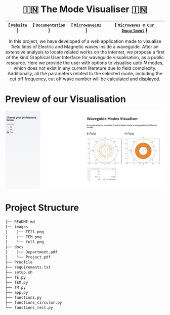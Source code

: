 <div align="center">

# :india:  The Mode Visualiser :india: 


| **[ [```Website```](<http://wg-visualiser.herokuapp.com/>) ]** | **[ [```Documentation```](<docs/Project.pdf>) ]** | **[ [```Microwave101```](<https://www.microwaves101.com/encyclopedias/national-institute-of-technology-trichy>) ]** | **[ [```Microwaves @ Our Department```](<docs/Department.pdf>) ]** |
|:-------------------:|:-------------------:|:-------------------:|:-------------------:|

In this project, we have developed of a web application made to visualise field lines of Electric and Magnetic waves inside a waveguide. After an extensive analysis to locate related works on the internet, we propose a first of the kind Graphical User Interface for waveguide visualisation, as a public resource. Here we provide the user with options to visualise upto *N* modes, which does not exist in any current literature due to field complexity. Additionally, all the parameters related to the selected mode, including the cut off frequency, cut off wave number will be calculated and displayed. 

</div>

# Preview of our Visualisation

<img src="images/TEM.png">


# Project Structure

```                   
├── README.md                   
├── images                        
│    ├── TE21.png
│    ├── TEM.png
│    └── full.png
├── docs                    
│    ├── Department.pdf
│    └── Project.pdf
├── Procfile   
├── requirements.txt   
├── setup.sh   
├── TE.py  
├── TEM.py   
├── TM.py   
├── app.py   
├── functions.py 
├── functions_circular.py
└── functions_rect.py                  

```   
